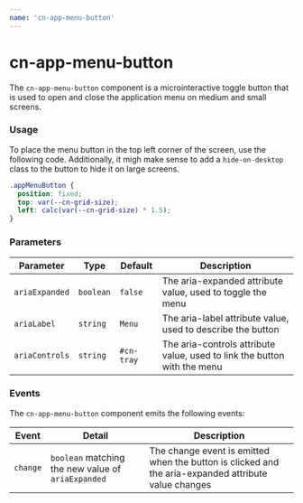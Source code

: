 ```yaml
---
name: 'cn-app-menu-button'
---
```


<h1 class="small">cn-app-menu-button</h1>

The `cn-app-menu-button` component is a microinteractive toggle button that is used to open
and close the application menu on medium and small screens.

<div class="flex">
  <div class="elevation-1 p-1">
    <cn-app-menu-button></cn-app-menu-button>
  </div>
  <div class="elevation-1 p-1 light">
    <cn-app-menu-button aria-expanded="true"></cn-app-menu-button>
  </div>
</div>

### Usage

To place the menu button in the top left corner of the screen, use the following code. Additionally, 
it migh make sense to add a `hide-on-desktop` class to the button to hide it on large screens.

```css
.appMenuButton {
  position: fixed;
  top: var(--cn-grid-size);
  left: calc(var(--cn-grid-size) * 1.5);
}
```

### Parameters

| Parameter | Type | Default | Description |
| --- | --- | --- | --- |
| `ariaExpanded` | `boolean` | `false` | The aria-expanded attribute value, used to toggle the menu |
| `ariaLabel` | `string` | `Menu` | The aria-label attribute value, used to describe the button |
| `ariaControls` | `string` | `#cn-tray` | The aria-controls attribute value, used to link the button with the menu |

### Events

The `cn-app-menu-button` component emits the following events:

| Event | Detail | Description |
| --- | --- | --- |
| `change` | `boolean` matching the new value of `ariaExpanded` | The change event is emitted when the button is clicked and the aria-expanded attribute value changes |